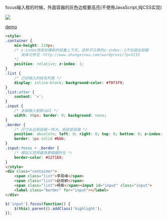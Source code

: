 focus输入框的时候，外面容器的灰色边框要高亮(不使用JavaScript,纯CSS实现)

![](http://i.imgur.com/FoTMrLF.png)

[demo](http://www.zhangxinxu.com/study/201608/input-focus-parent-highlight.html)

```html
<style>
.container {
    min-height: 120px;
    /* z-index用来创建新的层叠上下文，这样子元素的z-index:-1不会超出容器 
       具体可参见：http://www.zhangxinxu.com/wordpress/?p=5115
    */
    position: relative; z-index: 1;
}
.list {
    /* 已经输入的姓名列表 */
    display: inline-block; background-color: #f0f3f9;
}
.list:after {
    content: '×';
}
.input {
    /* 去掉输入框默认UI */
    width: 80px; border: 0; background: none;  
}
.border {
    /* 尺寸永远和容器一样大，假装是容器 */
    position: absolute; left: 0; right: 0; top: 0; bottom: 0; z-index: -1;
    border: 1px solid #bbb;
}
.input:focus + .border {
    /* 模拟父选择器效果精髓所在 */
    border-color: #1271E0;    
}
</style>
<div class="container">
    <span class="list">李易峰</span>
    <span class="list">赵丽颖</span>
    <span class="list">杨紫</span><input id="input" class="input">
    <label class="border" for="input"></label>
</div>
```

```javascript
$('input').focus(function() {
    $(this).parent().addClass('highlight');
});
```
